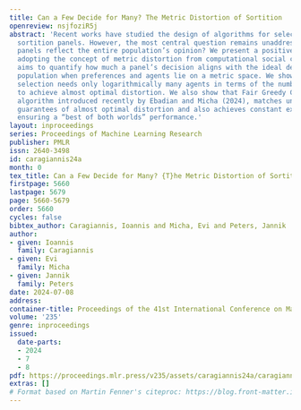 ```yaml
---
title: Can a Few Decide for Many? The Metric Distortion of Sortition
openreview: nsjfoziR5j
abstract: 'Recent works have studied the design of algorithms for selecting representative
  sortition panels. However, the most central question remains unaddressed: Do these
  panels reflect the entire population’s opinion? We present a positive answer by
  adopting the concept of metric distortion from computational social choice, which
  aims to quantify how much a panel’s decision aligns with the ideal decision of the
  population when preferences and agents lie on a metric space. We show that uniform
  selection needs only logarithmically many agents in terms of the number of alternatives
  to achieve almost optimal distortion. We also show that Fair Greedy Capture, a selection
  algorithm introduced recently by Ebadian and Micha (2024), matches uniform selection’s
  guarantees of almost optimal distortion and also achieves constant ex-post distortion,
  ensuring a “best of both worlds” performance.'
layout: inproceedings
series: Proceedings of Machine Learning Research
publisher: PMLR
issn: 2640-3498
id: caragiannis24a
month: 0
tex_title: Can a Few Decide for Many? {T}he Metric Distortion of Sortition
firstpage: 5660
lastpage: 5679
page: 5660-5679
order: 5660
cycles: false
bibtex_author: Caragiannis, Ioannis and Micha, Evi and Peters, Jannik
author:
- given: Ioannis
  family: Caragiannis
- given: Evi
  family: Micha
- given: Jannik
  family: Peters
date: 2024-07-08
address:
container-title: Proceedings of the 41st International Conference on Machine Learning
volume: '235'
genre: inproceedings
issued:
  date-parts:
  - 2024
  - 7
  - 8
pdf: https://proceedings.mlr.press/v235/assets/caragiannis24a/caragiannis24a.pdf
extras: []
# Format based on Martin Fenner's citeproc: https://blog.front-matter.io/posts/citeproc-yaml-for-bibliographies/
---
```

